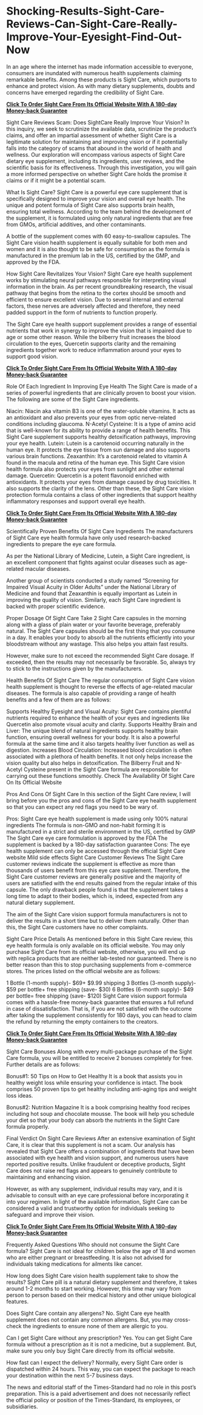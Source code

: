 # Shocking-Results-Sight-Care-Reviews-Can-Sight-Care-Really-Improve-Your-Eyesight-Find-Out-Now

In an age where the internet has made information accessible to everyone, consumers are inundated with numerous health supplements claiming remarkable benefits. Among these products is Sight Care, which purports to enhance and protect vision. As with many dietary supplements, doubts and concerns have emerged regarding the credibility of Sight Care.

**[Click To Order Sight Care From Its Official Website With A 180-day Money-back Guarantee](https://cutt.ly/ZeLp9m4P)**

Sight Care Reviews Scam: Does SightCare Really Improve Your Vision?
In this inquiry, we seek to scrutinize the available data, scrutinize the product’s claims, and offer an impartial assessment of whether Sight Care is a legitimate solution for maintaining and improving vision or if it potentially falls into the category of scams that abound in the world of health and wellness. Our exploration will encompass various aspects of Sight Care dietary eye supplement, including its ingredients, user reviews, and the scientific basis for its effectiveness. Through this investigation, you will gain a more informed perspective on whether Sight Care holds the promise it claims or if it might be a potential scam.


What Is Sight Care?
Sight Care is a powerful eye care supplement that is specifically designed to improve your vision and overall eye health. The unique and potent formula of Sight Care also supports brain health, ensuring total wellness. According to the team behind the development of the supplement, it is formulated using only natural ingredients that are free from GMOs, artificial additives, and other contaminants.

A bottle of the supplement comes with 60 easy-to-swallow capsules. The Sight Care vision health supplement is equally suitable for both men and women and it is also thought to be safe for consumption as the formula is manufactured in the premium lab in the US, certified by the GMP, and approved by the FDA.

How Sight Care Revitalizes Your Vision?
Sight Care eye health supplement works by stimulating neural pathways responsible for interpreting visual information in the brain. As per recent groundbreaking research, the visual pathway that begins from the retina to the cortex should be smooth and efficient to ensure excellent vision. Due to several internal and external factors, these nerves are adversely affected and therefore, they need padded support in the form of nutrients to function properly.

The Sight Care eye health support supplement provides a range of essential nutrients that work in synergy to improve the vision that is impaired due to age or some other reason. While the bilberry fruit increases the blood circulation to the eyes, Quercetin supports clarity and the remaining ingredients together work to reduce inflammation around your eyes to support good vision.

**[Click To Order Sight Care From Its Official Website With A 180-day Money-back Guarantee](https://cutt.ly/ZeLp9m4P)**

Role Of Each Ingredient In Improving Eye Health
The Sight Care is made of a series of powerful ingredients that are clinically proven to boost your vision. The following are some of the Sight Care ingredients.

Niacin: Niacin aka vitamin B3 is one of the water-soluble vitamins. It acts as an antioxidant and also prevents your eyes from optic nerve-related conditions including glaucoma.
N-Acetyl Cysteine: It is a type of amino acid that is well-known for its ability to provide a range of health benefits. This Sight Care supplement supports healthy detoxification pathways, improving your eye health.
Lutein: Lutein is a carotenoid occurring naturally in the human eye. It protects the eye tissue from sun damage and also supports various brain functions.
Zeaxanthin: It’s a carotenoid related to vitamin A found in the macula and retina of the human eye. This Sight Care vision health formula also protects your eyes from sunlight and other external damage.
Quercetin: Quercetin is a potent flavonoid enriched with antioxidants. It protects your eyes from damage caused by drug toxicities. It also supports the clarity of the lens.
Other than these, the Sight Care vision protection formula contains a class of other ingredients that support healthy inflammatory responses and support overall eye health.

**[Click To Order Sight Care From Its Official Website With A 180-day Money-back Guarantee](https://cutt.ly/ZeLp9m4P)**

Scientifically Proven Benefits Of Sight Care Ingredients
The manufacturers of Sight Care eye health formula have only used research-backed ingredients to prepare the eye care formula.

As per the National Library of Medicine, Lutein, a Sight Care ingredient, is an excellent component that fights against ocular diseases such as age-related macular diseases.

Another group of scientists conducted a study named “Screening for Impaired Visual Acuity in Older Adults” under the National Library of Medicine and found that Zeaxanthin is equally important as Lutein in improving the quality of vision. Similarly, each Sight Care ingredient is backed with proper scientific evidence.

Proper Dosage Of Sight Care
Take 2 Sight Care capsules in the morning along with a glass of plain water or your favorite beverage, preferably natural. The Sight Care capsules should be the first thing that you consume in a day. It enables your body to absorb all the nutrients efficiently into your bloodstream without any wastage. This also helps you attain fast results.

However, make sure to not exceed the recommended Sight Care dosage. If exceeded, then the results may not necessarily be favorable. So, always try to stick to the instructions given by the manufacturers.

Health Benefits Of Sight Care
The regular consumption of Sight Care vision health supplement is thought to reverse the effects of age-related macular diseases. The formula is also capable of providing a range of health benefits and a few of them are as follows:

Supports Healthy Eyesight and Visual Acuity: Sight Care contains plentiful nutrients required to enhance the health of your eyes and ingredients like Quercetin also promote visual acuity and clarity.
Supports Healthy Brain and Liver: The unique blend of natural ingredients supports healthy brain function, ensuring overall wellness for your body. It is also a powerful formula at the same time and it also targets healthy liver function as well as digestion.
Increases Blood Circulation: Increased blood circulation is often associated with a plethora of health benefits. It not only helps increase the vision quality but also helps in detoxification. The Bilberry Fruit and N-Acetyl Cysteine present in the Sight Care formula are responsible for carrying out these functions smoothly.
Check The Availability Of Sight Care On Its Official Website

Pros And Cons Of Sight Care
In this section of the Sight Care review, I will bring before you the pros and cons of the Sight Care eye health supplement so that you can expect any red flags you need to be wary of.

Pros:
Sight Care eye health supplement is made using only 100% natural ingredients
The formula is non-GMO and non-habit forming
It is manufactured in a strict and sterile environment in the US, certified by GMP
The Sight Care eye care formulation is approved by the FDA
The supplement is backed by a 180-day satisfaction guarantee
Cons:
The eye health supplement can only be accessed through the official Sight Care website
Mild side effects
Sight Care Customer Reviews
The Sight Care customer reviews indicate the supplement is effective as more than thousands of users benefit from this eye care supplement. Therefore, the Sight Care customer reviews are generally positive and the majority of users are satisfied with the end results gained from the regular intake of this capsule. The only drawback people found is that the supplement takes a long time to adapt to their bodies, which is, indeed, expected from any natural dietary supplement.

The aim of the Sight Care vision support formula manufacturers is not to deliver the results in a short time but to deliver them naturally. Other than this, the Sight Care customers have no other complaints.

Sight Care Price Details
As mentioned before in this Sight Care review, this eye health formula is only available on its official website. You may only purchase Sight Care from its official website, otherwise, you will end up with replica products that are neither lab-tested nor guaranteed. There is no better reason than this to stop purchasing supplements from e-commerce stores. The prices listed on the official website are as follows:

1 Bottle (1-month supply)- $69+ $9.99 shipping
3 Bottles (3-month supply)- $59 per bottle+ free shipping (save- $30)
6 Bottles (6-month supply)- $49 per bottle= free shipping (save- $120)
Sight Care vision support formula comes with a hassle-free money-back guarantee that ensures a full refund in case of dissatisfaction. That is, if you are not satisfied with the outcome after taking the supplement consistently for 180 days, you can head to claim the refund by returning the empty containers to the creators.

**[Click To Order Sight Care From Its Official Website With A 180-day Money-back Guarantee](https://cutt.ly/ZeLp9m4P)**

Sight Care Bonuses
Along with every multi-package purchase of the Sight Care formula, you will be entitled to receive 2 bonuses completely for free. Further details are as follows:

Bonus#1: 50 Tips on How to Get Healthy
It is a book that assists you in healthy weight loss while ensuring your confidence is intact. The book comprises 50 proven tips to get healthy including anti-aging tips and weight loss ideas.

Bonus#2: Nutrition Magazine
It is a book comprising healthy food recipes including hot soup and chocolate mousse. The book will help you schedule your diet so that your body can absorb the nutrients in the Sight Care formula properly.

Final Verdict On Sight Care Reviews
After an extensive examination of Sight Care, it is clear that this supplement is not a scam. Our analysis has revealed that Sight Care offers a combination of ingredients that have been associated with eye health and vision support, and numerous users have reported positive results. Unlike fraudulent or deceptive products, Sight Care does not raise red flags and appears to genuinely contribute to maintaining and enhancing vision.

However, as with any supplement, individual results may vary, and it is advisable to consult with an eye care professional before incorporating it into your regimen. In light of the available information, Sight Care can be considered a valid and trustworthy option for individuals seeking to safeguard and improve their vision.

**[Click To Order Sight Care From Its Official Website With A 180-day Money-back Guarantee](https://cutt.ly/ZeLp9m4P)**

Frequently Asked Questions
Who should not consume the Sight Care formula?
Sight Care is not ideal for children below the age of 18 and women who are either pregnant or breastfeeding. It is also not advised for individuals taking medications for ailments like cancer.

How long does Sight Care vision health supplement take to show the results?
Sight Care pill is a natural dietary supplement and therefore, it takes around 1-2 months to start working. However, this time may vary from person to person based on their medical history and other unique biological features.

Does Sight Care contain any allergens?
No. Sight Care eye health supplement does not contain any common allergens. But, you may cross-check the ingredients to ensure none of them are allergic to you.

Can I get Sight Care without any prescription?
Yes. You can get Sight Care formula without a prescription as it is not a medicine, but a supplement. But, make sure you only buy Sight Care directly from its official website.

How fast can I expect the delivery? 
Normally, every Sight Care order is dispatched within 24 hours. This way, you can expect the package to reach your destination within the next 5-7 business days.


The news and editorial staff of the Times-Standard had no role in this post’s preparation. This is a paid advertisement and does not necessarily reflect the official policy or position of the Times-Standard, its employees, or subsidiaries.
